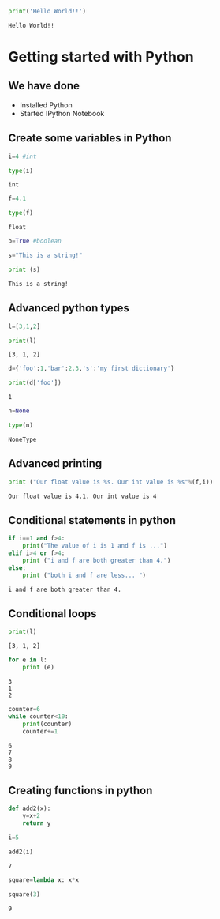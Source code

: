 

```python
print('Hello World!!')
```

    Hello World!!


# Getting started with Python
## We have done
* Installed Python
* Started IPython Notebook

## Create some variables in Python


```python
i=4 #int
```


```python
type(i)
```




    int




```python
f=4.1
```


```python
type(f)
```




    float




```python
b=True #boolean
```


```python
s="This is a string!"
```


```python
print (s)
```

    This is a string!


## Advanced python types


```python
l=[3,1,2]
```


```python
print(l)
```

    [3, 1, 2]



```python
d={'foo':1,'bar':2.3,'s':'my first dictionary'}
```


```python
print(d['foo'])
```

    1



```python
n=None
```


```python
type(n)
```




    NoneType



## Advanced printing


```python
print ("Our float value is %s. Our int value is %s"%(f,i))
```

    Our float value is 4.1. Our int value is 4


## Conditional statements in python


```python
if i==1 and f>4:
    print("The value of i is 1 and f is ...")
elif i>4 or f>4:
    print ("i and f are both greater than 4.")
else:
    print ("both i and f are less... ")
```

    i and f are both greater than 4.


## Conditional loops


```python
print(l)
```

    [3, 1, 2]



```python
for e in l:
    print (e)
```

    3
    1
    2



```python
counter=6
while counter<10:
    print(counter)
    counter+=1
```

    6
    7
    8
    9


## Creating functions in python


```python
def add2(x):
    y=x+2
    return y
```


```python
i=5
```


```python
add2(i)
```




    7




```python
square=lambda x: x*x
```


```python
square(3)
```




    9




```python

```
